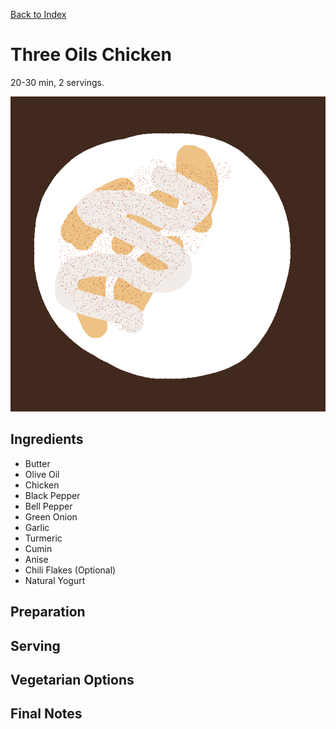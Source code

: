 [Back to Index](../../index.md)

# Three Oils Chicken

20-30 min, 2 servings.

![A plate of CRESCENT CHICKEN](dish.jpg)

## Ingredients
- Butter
- Olive Oil
- Chicken
- Black Pepper
- Bell Pepper
- Green Onion
- Garlic
- Turmeric
- Cumin
- Anise
- Chili Flakes (Optional)
- Natural Yogurt

## Preparation

## Serving

## Vegetarian Options

## Final Notes
